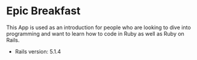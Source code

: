 # Epic Breakfast

This App is used as an introduction for people who are looking to dive into programming and want to learn how to code in Ruby as well as Ruby on Rails.

* Rails version: 5.1.4
